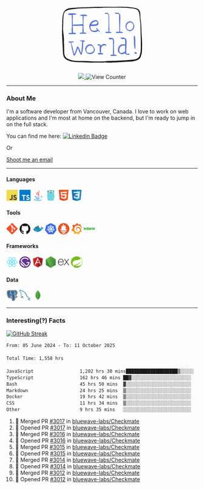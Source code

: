 <div align="center">
    <img src="./img/hello_world.webp" height="200px" width="">
    <div>
        <a href="https://www.linkedin.com/in/ajhollid">
            <img src="https://img.shields.io/badge/LinkedIn-blue"/>
        </a>
        <img src="https://komarev.com/ghpvc/?username=ajhollid&color=yellow" alt="View Counter">
    </div>
</div>

---

### About Me

I'm a software developer from Vancouver, Canada. I love to work on web applications and I'm most at home on the backend, but I'm ready to jump in on the full stack.

You can find me here: [![Linkedin Badge](https://img.shields.io/badge/-ajhollid-blue?style=flat&logo=Linkedin&logoColor=white)](https://www.linkedin.com/in/ajhollid)

Or

[Shoot me an email](mailto:ajhollid@gmail.com)

---

#### Languages

<div>
    <img src="./img/devicons/javascript-original.svg" width=30 height=30 alt="JavaScript">
    <img src="/img/devicons/typescript-original.svg" width=30 height=30 alt="TypeScript">
    <img src="./img/devicons/java-original.svg" width=30 height=30 alt="Java">
    <img src="./img/devicons/go-original.svg" width=30 height=30 alt="Golang">
    <img src="./img/devicons/html5-original.svg" width=30 height=30 alt="HTML 5">
    <img src="./img/devicons/css3-original.svg" width=30 height=30 alt="CSS 3">
</div>

#### Tools

<div>
    <img src="./img/devicons/git-original.svg" width=30 height=30 alt="Git">
    <img src="./img/devicons/github-original.svg" width=30 height=30 alt="Github">
    <img src="./img/devicons/docker-original.svg" width=30 
    height=30 alt="Docker">
    <img src="./img/devicons/kubernetes-original.svg" width=30 height=30 alt="K8">
    <img src="./img/devicons/prometheus-original.svg" width=30 height=30 alt="Prometheus">
    <img src="./img/devicons/grafana-original.svg" width=30 height=30 alt="Grafana">
    <img src="./img/devicons/nginx-original.svg" width=30 height=30 alt="Nginx">
</div>

#### Frameworks

<div>
    <img src="./img/devicons/react-original.svg" width=30 height=30 alt="React">
    <img src="./img/devicons/gatsby-original.svg" width=30 height=30 alt="Gatsby">
    <img src="./img/devicons/angularjs-original.svg" width=30 height=30 alt="AngularJS">
    <img src="./img/devicons/nodejs-original.svg" width=30 height=30 alt="NodeJS">
    <img src="./img/devicons/express-original.svg" width=30 height=30 alt="Express">
    <img src="./img/devicons/spring-original.svg" width=30 height=30 alt="Spring">
</div>

#### Data

<div>
    <img src="./img/devicons/postgresql-original.svg" width=30 height=30 alt="Postgresql">
    <img src="./img/devicons/mysql-original.svg" width=30 height=30 alt="Mysql">
    <img src="./img/devicons/mongodb-original.svg" width=30 height=30 alt="MongoDB">
</div>

---

### Interesting(?) Facts

[![GitHub Streak](http://github-readme-streak-stats.herokuapp.com?user=ajhollid)](https://git.io/streak-stats)

 <!--START_SECTION:waka-->

```txt
From: 05 June 2024 - To: 11 October 2025

Total Time: 1,558 hrs

JavaScript                 1,202 hrs 30 mins███████████████████▒░░░░░   76.71 %
TypeScript                 162 hrs 46 mins ██▓░░░░░░░░░░░░░░░░░░░░░░   10.38 %
Bash                       45 hrs 50 mins  ▓░░░░░░░░░░░░░░░░░░░░░░░░   02.92 %
Markdown                   24 hrs 25 mins  ▒░░░░░░░░░░░░░░░░░░░░░░░░   01.56 %
Docker                     19 hrs 42 mins  ▒░░░░░░░░░░░░░░░░░░░░░░░░   01.26 %
CSS                        11 hrs 34 mins  ▒░░░░░░░░░░░░░░░░░░░░░░░░   00.74 %
Other                      9 hrs 35 mins   ░░░░░░░░░░░░░░░░░░░░░░░░░   00.61 %
```

<!--END_SECTION:waka-->


<!--START_SECTION:activity-->
1. 🎉 Merged PR [#3017](https://github.com/bluewave-labs/Checkmate/pull/3017) in [bluewave-labs/Checkmate](https://github.com/bluewave-labs/Checkmate)
2. 💪 Opened PR [#3017](https://github.com/bluewave-labs/Checkmate/pull/3017) in [bluewave-labs/Checkmate](https://github.com/bluewave-labs/Checkmate)
3. 🎉 Merged PR [#3016](https://github.com/bluewave-labs/Checkmate/pull/3016) in [bluewave-labs/Checkmate](https://github.com/bluewave-labs/Checkmate)
4. 💪 Opened PR [#3016](https://github.com/bluewave-labs/Checkmate/pull/3016) in [bluewave-labs/Checkmate](https://github.com/bluewave-labs/Checkmate)
5. 🎉 Merged PR [#3015](https://github.com/bluewave-labs/Checkmate/pull/3015) in [bluewave-labs/Checkmate](https://github.com/bluewave-labs/Checkmate)
6. 💪 Opened PR [#3015](https://github.com/bluewave-labs/Checkmate/pull/3015) in [bluewave-labs/Checkmate](https://github.com/bluewave-labs/Checkmate)
7. 🎉 Merged PR [#3014](https://github.com/bluewave-labs/Checkmate/pull/3014) in [bluewave-labs/Checkmate](https://github.com/bluewave-labs/Checkmate)
8. 💪 Opened PR [#3014](https://github.com/bluewave-labs/Checkmate/pull/3014) in [bluewave-labs/Checkmate](https://github.com/bluewave-labs/Checkmate)
9. 🎉 Merged PR [#3012](https://github.com/bluewave-labs/Checkmate/pull/3012) in [bluewave-labs/Checkmate](https://github.com/bluewave-labs/Checkmate)
10. 💪 Opened PR [#3012](https://github.com/bluewave-labs/Checkmate/pull/3012) in [bluewave-labs/Checkmate](https://github.com/bluewave-labs/Checkmate)
<!--END_SECTION:activity-->
